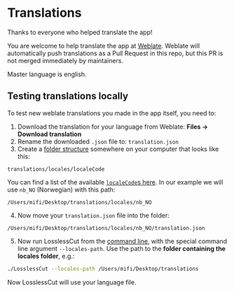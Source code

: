 # Translations

Thanks to everyone who helped translate the app!

You are welcome to help translate the app at [Weblate](https://hosted.weblate.org/projects/losslesscut/losslesscut/). Weblate will automatically push translations as a Pull Request in this repo, but this PR is not merged immediately by maintainers.

Master language is english.

## Testing translations locally

To test new weblate translations you made in the app itself, you need to:
1. Download the translation for your language from Weblate: **Files -> Download translation**
2. Rename the downloaded `.json` file to: `translation.json`
3. Create a [folder structure](https://github.com/mifi/lossless-cut/tree/master/public/locales) somewhere on your computer that looks like this:
```
translations/locales/localeCode
```
You can find a list of the available [`localeCode`s here](https://github.com/mifi/lossless-cut/tree/master/public/locales). In our example we will use `nb_NO` (Norwegian) with this path:
```
/Users/mifi/Desktop/translations/locales/nb_NO
```

4. Now move your `translation.json` file into the folder:
```
/Users/mifi/Desktop/translations/locales/nb_NO/translation.json
```

5. Now run LosslessCut from the [command line](cli.md), with the special command line argument `--locales-path`. Use the path to the **folder containing the locales folder**, e.g.:
```bash
./LosslessCut --locales-path /Users/mifi/Desktop/translations
```

Now LosslessCut will use your language file.
